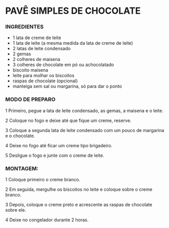 # PAVÊ SIMPLES DE CHOCOLATE

### INGREDIENTES
-	1 lata de creme de leite
-	1 lata de leite (a mesma medida da lata de creme de leite)
- 	2 latas de leite condensado
-	2 gemas
-	2 colheres de maisena
-	3 colheres de chocolate em pó ou achocolatado
-	biscoito maisena
-	leite para molhar os biscoitos
-	raspas de chocolate (opcional)
-	manteiga sem sal ou margarina, só para dar o ponto

### MODO DE PREPARO
1	Primeiro, pegue a lata de leite condensado, as gemas, a maisena e o leite.

2	Coloque no fogo e deixe até que fique um creme, reserve.

3	Coloque a segunda lata de leite condensado com um pouco de margarina e o chocolate.

4	Deixe no fogo até ficar um creme tipo brigadeiro.

5	Desligue o fogo e junte com o creme de leite.

### MONTAGEM:
1	Coloque primeiro o creme branco.

2	Em seguida, mergulhe os biscoitos no leite e coloque sobre o creme branco.

3	Depois, coloque o creme preto e acrescente as raspas de chocolate sobre ele.

4	Deixe no congelador durante 2 horas.